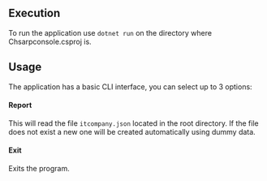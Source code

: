 ## Execution

To run the application use `dotnet run` on the directory where Chsarpconsole.csproj is.


## Usage

The application has a basic CLI interface, you can select up to 3 options:

#### Report

This will read the file `itcompany.json` located in the root directory. If the file does not exist a new one will be created automatically using dummy data.

#### Exit

Exits the program.